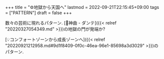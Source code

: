 +++
title = "⚙地獄から天国へ"
lastmod = 2022-09-21T22:15:45+09:00
tags = ["PATTERN"]
draft = false
+++

数々の芸術に現れるパターン. [📝神曲 - ダンテ]({{< relref "20220327054349.md" >}})の地獄の門が発端か?

[💡コンフォートゾーンから成長ゾーンへ]({{< relref "20220921212958.md#9d1f8409-0f0c-46ea-96e1-85698a3d3029" >}})のパターン.
